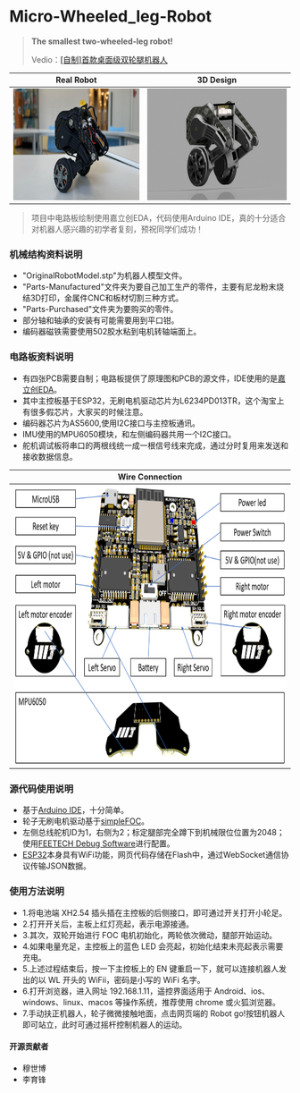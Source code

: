 # Micro-Wheeled_leg-Robot
> **The smallest two-wheeled-leg robot!**
>
> Vedio：[[自制]首款桌面级双轮腿机器人](https://www.bilibili.com/video/BV1io4y1q73L/?spm_id_from=333.999.0.0)
>

| Real Robot        | 3D Design        |
| ------------ | ------------ |
| <img src="4.Docs/Image/RobotReal.jpg" alt="Image 1" height="200"/> | <img src="4.Docs/Image/RobotRender.png" alt="Image 2" height="200"/> |

> 项目中电路板绘制使用嘉立创EDA，代码使用Arduino IDE，真的十分适合对机器人感兴趣的初学者复刻，预祝同学们成功！

### 机械结构资料说明

* "OriginalRobotModel.stp"为机器人模型文件。
* "Parts-Manufactured"文件夹为要自己加工生产的零件，主要有尼龙粉末烧结3D打印，金属件CNC和板材切割三种方式。
* "Parts-Purchased"文件夹为要购买的零件。
* 部分轴和轴承的安装有可能需要用到平口钳。
* 编码器磁铁需要使用502胶水粘到电机转轴端面上。

### 电路板资料说明

* 有四张PCB需要自制；电路板提供了原理图和PCB的源文件，IDE使用的是[嘉立创EDA](https://lceda.cn/)。
* 其中主控板基于ESP32，无刷电机驱动芯片为L6234PD013TR，这个淘宝上有很多假芯片，大家买的时候注意。
* 编码器芯片为AS5600,使用I2C接口与主控板通讯。
* IMU使用的MPU6050模块，和左侧编码器共用一个I2C接口。
* 舵机调试板将串口的两根线统一成一根信号线来完成，通过分时复用来发送和接收数据信息。

| Wire Connection    | 
| ------------ |
| <img src="4.Docs/Image/Connection.png" alt="Image 3" height="500"/> |

### 源代码使用说明

* 基于[Arduino IDE](https://www.arduino.cc/)，十分简单。
* 轮子无刷电机驱动基于[simpleFOC](https://www.simplefoc.com/#simplefoc_library)。
* 左侧总线舵机ID为1，右侧为2；标定腿部完全蹲下到机械限位位置为2048；使用[FEETECH Debug Software](https://gitee.com/ftservo/fddebug)进行配置。
* [ESP32](https://www.espressif.com/sites/default/files/documentation/esp32_datasheet_en.pdf)本身具有WiFi功能，网页代码存储在Flash中，通过WebSocket通信协议传输JSON数据。

### 使用方法说明

* 1.将电池端 XH2.54 插头插在主控板的后侧接口，即可通过开关打开小轮足。
* 2.打开开关后，主板上红灯亮起，表示电源接通。
* 3.其次，双轮开始进行 FOC 电机初始化，两轮依次微动，腿部开始运动。
* 4.如果电量充足，主控板上的蓝色 LED 会亮起，初始化结束未亮起表示需要充电。
* 5.上述过程结束后，按一下主控板上的 EN 键重启一下，就可以连接机器人发出的以 WL 开头的 WiFii，密码是小写的 WiFi 名字。
* 6.打开浏览器，进入网址 192.168.1.11，遥控界面适用于 Android、ios、windows、linux、macos 等操作系统，推荐使用 chrome 或火狐浏览器。
* 7.手动扶正机器人，轮子微微接触地面，点击网页端的 Robot go!按钮机器人即可站立，此时可通过摇杆控制机器人的运动。


#### 开源贡献者

* 穆世博
* 李育锋


